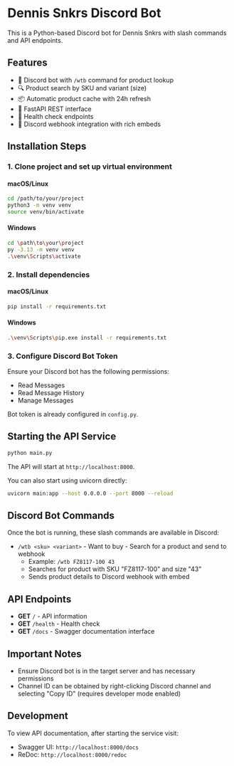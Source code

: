 # Dennis Snkrs Discord Bot

This is a Python-based Discord bot for Dennis Snkrs with slash commands and API endpoints.

## Features

- 💬 Discord bot with `/wtb` command for product lookup
- 🔍 Product search by SKU and variant (size)
- 📦 Automatic product cache with 24h refresh
- 🚀 FastAPI REST interface
- 🏥 Health check endpoints
- 🎯 Discord webhook integration with rich embeds

## Installation Steps

### 1. Clone project and set up virtual environment

#### macOS/Linux

```bash
cd /path/to/your/project
python3 -m venv venv
source venv/bin/activate
```

#### Windows

```bash
cd \path\to\your\project
py -3.13 -m venv venv
.\venv\Scripts\activate
```

### 2. Install dependencies

#### macOS/Linux

```bash
pip install -r requirements.txt
```

#### Windows

```bash
.\venv\Scripts\pip.exe install -r requirements.txt
```

### 3. Configure Discord Bot Token

Ensure your Discord bot has the following permissions:

- Read Messages
- Read Message History
- Manage Messages

Bot token is already configured in `config.py`.

## Starting the API Service

```bash
python main.py
```

The API will start at `http://localhost:8000`.

You can also start using uvicorn directly:

```bash
uvicorn main:app --host 0.0.0.0 --port 8000 --reload
```

## Discord Bot Commands

Once the bot is running, these slash commands are available in Discord:

- `/wtb <sku> <variant>` - Want to buy - Search for a product and send to webhook
  - Example: `/wtb FZ8117-100 43`
  - Searches for product with SKU "FZ8117-100" and size "43"
  - Sends product details to Discord webhook with embed

## API Endpoints

- **GET** `/` - API information
- **GET** `/health` - Health check
- **GET** `/docs` - Swagger documentation interface

## Important Notes

- Ensure Discord bot is in the target server and has necessary permissions
- Channel ID can be obtained by right-clicking Discord channel and selecting "Copy ID" (requires developer mode enabled)

## Development

To view API documentation, after starting the service visit:

- Swagger UI: `http://localhost:8000/docs`
- ReDoc: `http://localhost:8000/redoc`
